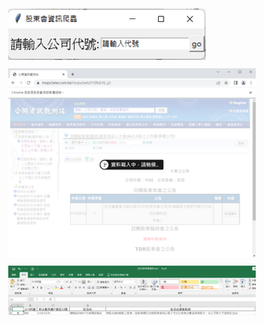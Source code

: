 ![image](https://github.com/t845270g/python-stock-company-meeting/blob/f67dffbc97ba972570cf6c76dbb7458364adfad7/UI%E4%BB%8B%E9%9D%A2.png)


![image](https://github.com/t845270g/python-stock-company-meeting/blob/f67dffbc97ba972570cf6c76dbb7458364adfad7/%E7%88%AC%E5%8F%96%E9%81%8E%E7%A8%8B.png)


![image](https://github.com/t845270g/python-stock-company-meeting/blob/f67dffbc97ba972570cf6c76dbb7458364adfad7/%E7%88%AC%E5%8F%96%E7%B5%90%E6%9E%9C.png)

